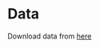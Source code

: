 # Data

Download data from [here](https://github.com/seth814/Audio-Classification/tree/404f2a6f989cec3421e8217d71ef070f3593a84d/wavfiles)
